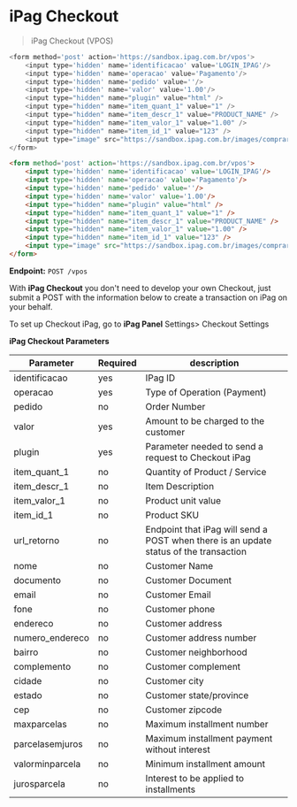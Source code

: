 # iPag Checkout

> iPag Checkout (VPOS)

```php
<form method='post' action='https://sandbox.ipag.com.br/vpos'>
    <input type='hidden' name='identificacao' value='LOGIN_IPAG'/>
    <input type='hidden' name='operacao' value='Pagamento'/>
    <input type='hidden' name='pedido' value=''/>
    <input type='hidden' name='valor' value='1.00'/>
    <input type="hidden" name="plugin" value="html" />
    <input type="hidden" name="item_quant_1" value="1" />
    <input type="hidden" name="item_descr_1" value="PRODUCT_NAME" />
    <input type="hidden" name="item_valor_1" value="1.00" />
    <input type="hidden" name="item_id_1" value="123" />
    <input type="image" src="https://sandbox.ipag.com.br/images/comprar100px.png" name="submit" alt="Buy" />
</form>
```

```html
<form method='post' action='https://sandbox.ipag.com.br/vpos'>
    <input type='hidden' name='identificacao' value='LOGIN_IPAG'/>
    <input type='hidden' name='operacao' value='Pagamento'/>
    <input type='hidden' name='pedido' value=''/>
    <input type='hidden' name='valor' value='1.00'/>
    <input type="hidden" name="plugin" value="html" />
    <input type="hidden" name="item_quant_1" value="1" />
    <input type="hidden" name="item_descr_1" value="PRODUCT_NAME" />
    <input type="hidden" name="item_valor_1" value="1.00" />
    <input type="hidden" name="item_id_1" value="123" />
    <input type="image" src="https://sandbox.ipag.com.br/images/comprar100px.png" name="submit" alt="Buy" />
</form>
```

**Endpoint:**
`POST /vpos`


With **iPag Checkout** you don't need to develop your own Checkout, just submit a POST with the information below to create a transaction on iPag on your behalf.

To set up Checkout iPag, go to
**iPag Panel** Settings> Checkout Settings

**iPag Checkout Parameters**

Parameter | Required | description
----------|-------------|---------
identificacao|yes|IPag ID
operacao|yes|Type of Operation (Payment)
pedido|no|Order Number
valor|yes|Amount to be charged to the customer
plugin|yes|Parameter needed to send a request to Checkout iPag
item_quant_1|no|Quantity of Product / Service
item_descr_1|no|Item Description
item_valor_1|no|Product unit value
item_id_1|no|Product SKU
url_retorno|no|Endpoint that iPag will send a POST when there is an update status of the transaction
nome|no|Customer Name
documento|no|Customer Document
email|no|Customer Email
fone|no|Customer phone
endereco|no|Customer address
numero_endereco|no|Customer address number 
bairro|no|Customer neighborhood
complemento|no|Customer complement
cidade|no|Customer city
estado|no|Customer state/province
cep|no|Customer zipcode
maxparcelas | no | Maximum installment number
parcelasemjuros | no | Maximum installment payment without interest
valorminparcela | no | Minimum installment amount
jurosparcela | no |Interest to be applied to installments


